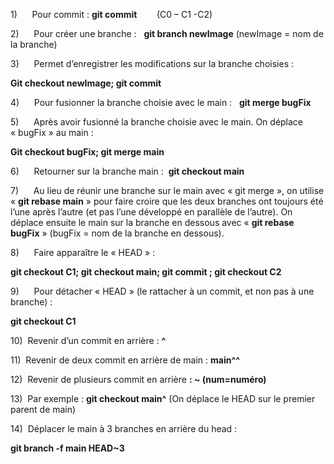 1)      Pour commit :    **git commit**        (C0 – C1 -C2)

2)      Pour créer une branche :   **git branch newImage** (newImage = nom de la branche)

3)      Permet d’enregistrer les modifications sur la branche choisies :

**Git checkout newImage; git commit**

4)      Pour fusionner la branche choisie avec le main :   **git merge bugFix**

5)      Après avoir fusionné la branche choisie avec le main. On déplace « bugFix » au main :

**Git checkout bugFix; git merge main**

6)      Retourner sur la branche main :   **git checkout main** 

7)      Au lieu de réunir une branche sur le main avec « git merge », on utilise « **git rebase main** » pour faire croire que les deux branches ont toujours été l’une après l’autre (et pas l’une développé en parallèle de l’autre). On déplace ensuite le main sur la branche en dessous avec « **git rebase bugFix** » (bugFix = nom de la branche en dessous).

8)      Faire apparaître le « HEAD » :

**git checkout C1; git checkout main; git commit ; git checkout C2**

9)      Pour détacher « HEAD » (le rattacher à un commit, et non pas à une branche) :

**git checkout C1**

10)  Revenir d’un commit en arrière : **^**

11)  Revenir de deux commit en arrière de main : **main^^**

12)  Revenir de plusieurs commit en arrière **: ~<num> (num=numéro)**

13)  Par exemple : **git checkout main^** (On déplace le HEAD sur le premier parent de main)

14)  Déplacer le main à 3 branches en arrière du head :

**git branch -f main HEAD~3**

